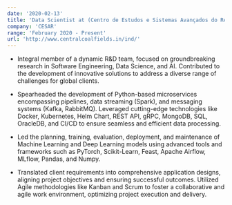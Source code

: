 ```yaml
---
date: '2020-02-13'
title: 'Data Scientist at (Centro de Estudos e Sistemas Avançados do Recife)'
company: 'CESAR'
range: 'February 2020 - Present'
url: 'http://www.centralcoalfields.in/ind/'
---
```


- Integral member of a dynamic R&D team, focused on groundbreaking research in Software Engineering, Data Science, and AI. Contributed to the development of innovative solutions to address a diverse range of challenges for global clients.

- Spearheaded the development of Python-based microservices encompassing pipelines, data streaming (Spark), and messaging systems (Kafka, RabbitMQ). Leveraged cutting-edge technologies like Docker, Kubernetes, Helm Chart, REST API, gRPC, MongoDB, SQL, OracleDB, and CI/CD to ensure seamless and efficient data processing.

- Led the planning, training, evaluation, deployment, and maintenance of Machine Learning and Deep Learning models using advanced tools and frameworks such as PyTorch, Scikit-Learn, Feast, Apache Airflow, MLflow, Pandas, and Numpy.

- Translated client requirements into comprehensive application designs, aligning project objectives and ensuring successful outcomes. Utilized Agile methodologies like Kanban and Scrum to foster a collaborative and agile work environment, optimizing project execution and delivery.
